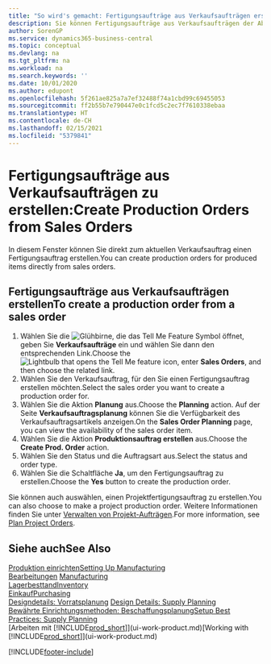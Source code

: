 ```yaml
---
title: "So wird's gemacht: Fertigungsaufträge aus Verkaufsaufträgen erstellen | Microsoft Docs"
description: Sie können Fertigungsaufträge aus Verkaufsaufträgen der Abteilung Vertrieb und Marketing erstellen.
author: SorenGP
ms.service: dynamics365-business-central
ms.topic: conceptual
ms.devlang: na
ms.tgt_pltfrm: na
ms.workload: na
ms.search.keywords: ''
ms.date: 10/01/2020
ms.author: edupont
ms.openlocfilehash: 5f261ae825a7a7ef32488f74a1cbd99c69455053
ms.sourcegitcommit: ff2b55b7e790447e0c1fcd5c2ec7f7610338ebaa
ms.translationtype: HT
ms.contentlocale: de-CH
ms.lasthandoff: 02/15/2021
ms.locfileid: "5379841"
---
```

# <a name="create-production-orders-from-sales-orders"></a><span data-ttu-id="f3112-103">Fertigungsaufträge aus Verkaufsaufträgen zu erstellen:</span><span class="sxs-lookup"><span data-stu-id="f3112-103">Create Production Orders from Sales Orders</span></span>
<span data-ttu-id="f3112-104">In diesem Fenster können Sie direkt zum aktuellen Verkaufsauftrag einen Fertigungsauftrag erstellen.</span><span class="sxs-lookup"><span data-stu-id="f3112-104">You can create production orders for produced items directly from sales orders.</span></span>  

## <a name="to-create-a-production-order-from-a-sales-order"></a><span data-ttu-id="f3112-105">Fertigungsaufträge aus Verkaufsaufträgen erstellen</span><span class="sxs-lookup"><span data-stu-id="f3112-105">To create a production order from a sales order</span></span>  

1.  <span data-ttu-id="f3112-106">Wählen Sie die ![Glühbirne, die das Tell Me Feature](media/ui-search/search_small.png "Tell Me-Funktion") Symbol öffnet, geben Sie **Verkaufsaufträge** ein und wählen Sie dann den entsprechenden Link.</span><span class="sxs-lookup"><span data-stu-id="f3112-106">Choose the ![Lightbulb that opens the Tell Me feature](media/ui-search/search_small.png "Tell me what you want to do") icon, enter **Sales Orders**, and then choose the related link.</span></span>  
2.  <span data-ttu-id="f3112-107">Wählen Sie den Verkaufsauftrag, für den Sie einen Fertigungsauftrag erstellen möchten.</span><span class="sxs-lookup"><span data-stu-id="f3112-107">Select the sales order you want to create a production order for.</span></span>  
3.  <span data-ttu-id="f3112-108">Wählen Sie die Aktion **Planung** aus.</span><span class="sxs-lookup"><span data-stu-id="f3112-108">Choose the **Planning** action.</span></span> <span data-ttu-id="f3112-109">Auf der Seite **Verkaufsauftragsplanung** können Sie die Verfügbarkeit des Verkaufsauftragsartikels anzeigen.</span><span class="sxs-lookup"><span data-stu-id="f3112-109">On the **Sales Order Planning** page, you can view the availability of the sales order item.</span></span>  
4.  <span data-ttu-id="f3112-110">Wählen Sie die Aktion **Produktionsauftrag erstellen** aus.</span><span class="sxs-lookup"><span data-stu-id="f3112-110">Choose the **Create Prod. Order** action.</span></span>  
5.  <span data-ttu-id="f3112-111">Wählen Sie den Status und die Auftragsart aus.</span><span class="sxs-lookup"><span data-stu-id="f3112-111">Select the status and order type.</span></span>  
6.  <span data-ttu-id="f3112-112">Wählen Sie die Schaltfläche **Ja**, um den Fertigungsauftrag zu erstellen.</span><span class="sxs-lookup"><span data-stu-id="f3112-112">Choose the **Yes** button to create the production order.</span></span>

<span data-ttu-id="f3112-113">Sie können auch auswählen, einen Projektfertigungsauftrag zu erstellen.</span><span class="sxs-lookup"><span data-stu-id="f3112-113">You can also choose to make a project production order.</span></span> <span data-ttu-id="f3112-114">Weitere Informationen finden Sie unter [Verwalten von Projekt-Aufträgen](production-how-to-plan-project-orders.md).</span><span class="sxs-lookup"><span data-stu-id="f3112-114">For more information, see [Plan Project Orders](production-how-to-plan-project-orders.md).</span></span>   

## <a name="see-also"></a><span data-ttu-id="f3112-115">Siehe auch</span><span class="sxs-lookup"><span data-stu-id="f3112-115">See Also</span></span>  
[<span data-ttu-id="f3112-116">Produktion einrichten</span><span class="sxs-lookup"><span data-stu-id="f3112-116">Setting Up Manufacturing</span></span>](production-configure-production-processes.md)  
<span data-ttu-id="f3112-117">[Bearbeitungen](production-manage-manufacturing.md)  </span><span class="sxs-lookup"><span data-stu-id="f3112-117">[Manufacturing](production-manage-manufacturing.md)  </span></span>  
[<span data-ttu-id="f3112-118">Lagerbesttand</span><span class="sxs-lookup"><span data-stu-id="f3112-118">Inventory</span></span>](inventory-manage-inventory.md)  
[<span data-ttu-id="f3112-119">Einkauf</span><span class="sxs-lookup"><span data-stu-id="f3112-119">Purchasing</span></span>](purchasing-manage-purchasing.md)  
<span data-ttu-id="f3112-120">[Designdetails: Vorratsplanung](design-details-supply-planning.md) </span><span class="sxs-lookup"><span data-stu-id="f3112-120">[Design Details: Supply Planning](design-details-supply-planning.md) </span></span>  
[<span data-ttu-id="f3112-121">Bewährte Einrichtungsmethoden: Beschaffungsplanung</span><span class="sxs-lookup"><span data-stu-id="f3112-121">Setup Best Practices: Supply Planning</span></span>](setup-best-practices-supply-planning.md)  
<span data-ttu-id="f3112-122">[Arbeiten mit [!INCLUDE[prod_short](includes/prod_short.md)]](ui-work-product.md)</span><span class="sxs-lookup"><span data-stu-id="f3112-122">[Working with [!INCLUDE[prod_short](includes/prod_short.md)]](ui-work-product.md)</span></span>


[!INCLUDE[footer-include](includes/footer-banner.md)]